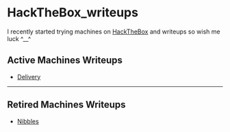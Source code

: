 # HackTheBox_writeups

I recently started trying machines on [HackTheBox](https://www.hackthebox.eu/) and writeups so wish me luck ^__^

## Active Machines Writeups

* [Delivery](https://github.com/kholoudsamy97/HackTheBox_writeups/tree/main/Active%20Machines/Delivery)


***


## Retired Machines Writeups

* [Nibbles](https://github.com/kholoudsamy97/HackTheBox_writeups/tree/main/Retired%20Machines/Nibbles)
